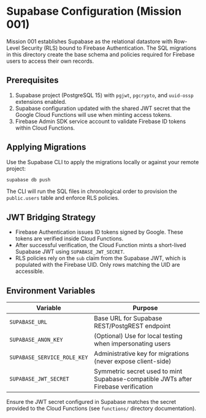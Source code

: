 # Supabase Configuration (Mission 001)

Mission 001 establishes Supabase as the relational datastore with Row-Level Security (RLS) bound to Firebase Authentication. The SQL migrations in this directory create the base schema and policies required for Firebase users to access their own records.

## Prerequisites

1. Supabase project (PostgreSQL 15) with `pgjwt`, `pgcrypto`, and `uuid-ossp` extensions enabled.
2. Supabase configuration updated with the shared JWT secret that the Google Cloud Functions will use when minting access tokens.
3. Firebase Admin SDK service account to validate Firebase ID tokens within Cloud Functions.

## Applying Migrations

Use the Supabase CLI to apply the migrations locally or against your remote project:

```bash
supabase db push
```

The CLI will run the SQL files in chronological order to provision the `public.users` table and enforce RLS policies.

## JWT Bridging Strategy

* Firebase Authentication issues ID tokens signed by Google. These tokens are verified inside Cloud Functions.
* After successful verification, the Cloud Function mints a short-lived Supabase JWT using `SUPABASE_JWT_SECRET`.
* RLS policies rely on the `sub` claim from the Supabase JWT, which is populated with the Firebase UID. Only rows matching the UID are accessible.

## Environment Variables

| Variable | Purpose |
| --- | --- |
| `SUPABASE_URL` | Base URL for Supabase REST/PostgREST endpoint |
| `SUPABASE_ANON_KEY` | (Optional) Use for local testing when impersonating users |
| `SUPABASE_SERVICE_ROLE_KEY` | Administrative key for migrations (never expose client-side) |
| `SUPABASE_JWT_SECRET` | Symmetric secret used to mint Supabase-compatible JWTs after Firebase verification |

Ensure the JWT secret configured in Supabase matches the secret provided to the Cloud Functions (see `functions/` directory documentation).

